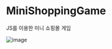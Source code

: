 # MiniShoppingGame
JS를 이용한 미니 쇼핑몰 게임

![image](https://user-images.githubusercontent.com/64193469/193242651-824ba56d-d45a-49b7-880a-a35a3cb73e70.png)
